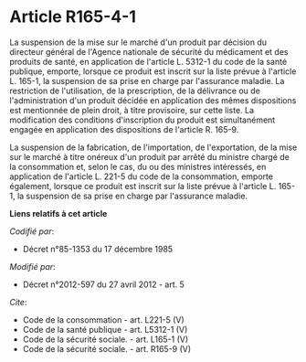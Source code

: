 # Article R165-4-1

La suspension de la mise sur le marché d'un produit par décision du directeur général de l'Agence nationale de sécurité du
médicament et des produits de santé, en application de l'article L. 5312-1 du code de la santé publique, emporte, lorsque ce
produit est inscrit sur la liste prévue à l'article L. 165-1, la suspension de sa prise en charge par l'assurance maladie. La
restriction de l'utilisation, de la prescription, de la délivrance ou de l'administration d'un produit décidée en application
des mêmes dispositions est mentionnée de plein droit, à titre provisoire, sur cette liste. La modification des conditions
d'inscription du produit est simultanément engagée en application des dispositions de l'article R. 165-9. 

La suspension de la fabrication, de l'importation, de l'exportation, de la mise sur le marché à titre onéreux d'un produit
par arrêté du ministre chargé de la consommation et, selon le cas, du ou des ministres intéressés, en application de
l'article L. 221-5 du code de la consommation, emporte également, lorsque ce produit est inscrit sur la liste prévue à
l'article L. 165-1, la suspension de sa prise en charge par l'assurance maladie.

**Liens relatifs à cet article**

_Codifié par_:

  - Décret n°85-1353 du 17 décembre 1985

_Modifié par_:

  - Décret n°2012-597 du 27 avril 2012 - art. 5

_Cite_:

  - Code de la consommation - art. L221-5 (V)
  - Code de la santé publique - art. L5312-1 (V)
  - Code de la sécurité sociale. - art. L165-1 (V)
  - Code de la sécurité sociale. - art. R165-9 (V)
